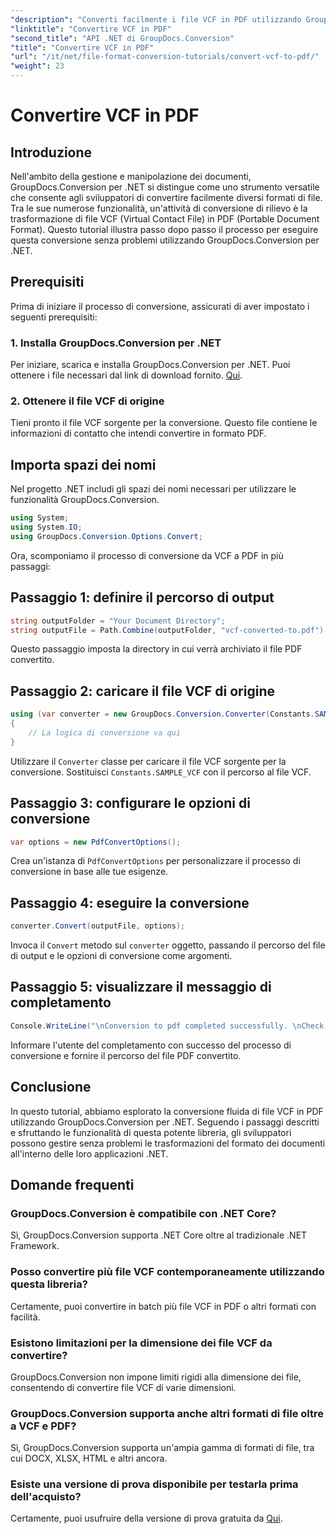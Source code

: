 ```yaml
---
"description": "Converti facilmente i file VCF in PDF utilizzando GroupDocs.Conversion per .NET. Semplifica la gestione dei documenti con questa soluzione intuitiva."
"linktitle": "Convertire VCF in PDF"
"second_title": "API .NET di GroupDocs.Conversion"
"title": "Convertire VCF in PDF"
"url": "/it/net/file-format-conversion-tutorials/convert-vcf-to-pdf/"
"weight": 23
---
```


# Convertire VCF in PDF

## Introduzione
Nell'ambito della gestione e manipolazione dei documenti, GroupDocs.Conversion per .NET si distingue come uno strumento versatile che consente agli sviluppatori di convertire facilmente diversi formati di file. Tra le sue numerose funzionalità, un'attività di conversione di rilievo è la trasformazione di file VCF (Virtual Contact File) in PDF (Portable Document Format). Questo tutorial illustra passo dopo passo il processo per eseguire questa conversione senza problemi utilizzando GroupDocs.Conversion per .NET.
## Prerequisiti
Prima di iniziare il processo di conversione, assicurati di aver impostato i seguenti prerequisiti:
### 1. Installa GroupDocs.Conversion per .NET
Per iniziare, scarica e installa GroupDocs.Conversion per .NET. Puoi ottenere i file necessari dal link di download fornito. [Qui](https://releases.groupdocs.com/conversion/net/).
### 2. Ottenere il file VCF di origine
Tieni pronto il file VCF sorgente per la conversione. Questo file contiene le informazioni di contatto che intendi convertire in formato PDF.

## Importa spazi dei nomi
Nel progetto .NET includi gli spazi dei nomi necessari per utilizzare le funzionalità GroupDocs.Conversion.

```csharp
using System;
using System.IO;
using GroupDocs.Conversion.Options.Convert;
```

Ora, scomponiamo il processo di conversione da VCF a PDF in più passaggi:
## Passaggio 1: definire il percorso di output
```csharp
string outputFolder = "Your Document Directory";
string outputFile = Path.Combine(outputFolder, "vcf-converted-to.pdf");
```
Questo passaggio imposta la directory in cui verrà archiviato il file PDF convertito.
## Passaggio 2: caricare il file VCF di origine
```csharp
using (var converter = new GroupDocs.Conversion.Converter(Constants.SAMPLE_VCF))
{
    // La logica di conversione va qui
}
```
Utilizzare il `Converter` classe per caricare il file VCF sorgente per la conversione. Sostituisci `Constants.SAMPLE_VCF` con il percorso al file VCF.
## Passaggio 3: configurare le opzioni di conversione
```csharp
var options = new PdfConvertOptions();
```
Crea un'istanza di `PdfConvertOptions` per personalizzare il processo di conversione in base alle tue esigenze.
## Passaggio 4: eseguire la conversione
```csharp
converter.Convert(outputFile, options);
```
Invoca il `Convert` metodo sul `converter` oggetto, passando il percorso del file di output e le opzioni di conversione come argomenti.
## Passaggio 5: visualizzare il messaggio di completamento
```csharp
Console.WriteLine("\nConversion to pdf completed successfully. \nCheck output in {0}", outputFolder);
```
Informare l'utente del completamento con successo del processo di conversione e fornire il percorso del file PDF convertito.

## Conclusione
In questo tutorial, abbiamo esplorato la conversione fluida di file VCF in PDF utilizzando GroupDocs.Conversion per .NET. Seguendo i passaggi descritti e sfruttando le funzionalità di questa potente libreria, gli sviluppatori possono gestire senza problemi le trasformazioni del formato dei documenti all'interno delle loro applicazioni .NET.
## Domande frequenti
### GroupDocs.Conversion è compatibile con .NET Core?
Sì, GroupDocs.Conversion supporta .NET Core oltre al tradizionale .NET Framework.
### Posso convertire più file VCF contemporaneamente utilizzando questa libreria?
Certamente, puoi convertire in batch più file VCF in PDF o altri formati con facilità.
### Esistono limitazioni per la dimensione dei file VCF da convertire?
GroupDocs.Conversion non impone limiti rigidi alla dimensione dei file, consentendo di convertire file VCF di varie dimensioni.
### GroupDocs.Conversion supporta anche altri formati di file oltre a VCF e PDF?
Sì, GroupDocs.Conversion supporta un'ampia gamma di formati di file, tra cui DOCX, XLSX, HTML e altri ancora.
### Esiste una versione di prova disponibile per testarla prima dell'acquisto?
Certamente, puoi usufruire della versione di prova gratuita da [Qui](https://releases.groupdocs.com/).